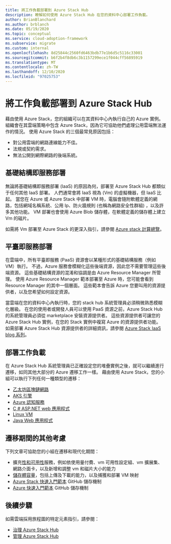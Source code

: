 ```yaml
---
title: 將工作負載部署到 Azure Stack Hub
description: 瞭解如何使用 Azure Stack Hub 在您的資料中心部署工作負載。
author: BrianBlanchard
ms.author: brblanch
ms.date: 05/19/2020
ms.topic: conceptual
ms.service: cloud-adoption-framework
ms.subservice: migrate
ms.custom: internal
ms.openlocfilehash: 8d25844c2560fd6463bdb77e1b6d5c5116c33001
ms.sourcegitcommit: b6f2b4f8db6c3b1157299ece1f044cff56895919
ms.translationtype: MT
ms.contentlocale: zh-TW
ms.lasthandoff: 12/10/2020
ms.locfileid: "97025753"
---
```

# <a name="deploy-workloads-to-azure-stack-hub"></a>將工作負載部署到 Azure Stack Hub

藉由使用 Azure Stack，您的組織可以在其資料中心內執行自己的 Azure 實例。 組織會在其雲端策略中包含 Azure Stack，因為它可協助他們處理公用雲端無法運作的情況。 使用 Azure Stack 的三個最常見原因包括：

- 對公用雲端的網路連線能力不佳。
- 法規或契約需求。
- 無法公開到網際網路的後端系統。

## <a name="infrastructure-as-a-service-deployment"></a>基礎結構即服務部署

無論將基礎結構即服務部署 (IaaS) 的原因為何，部署至 Azure Stack Hub 都類似于任何其他 IaaS 部署。 人們通常會將 IaaS 視為 (Vm) 的虛擬機器，但 IaaS 比起。 當您在 Azure 或 Azure Stack 中部署 VM 時，電腦會隨附軟體定義的網路，包括網域名稱系統、公用 Ip、防火牆規則 (也稱為網路安全性群組) ，以及許多其他功能。 VM 部署也會使用 Azure Blob 儲存體，在軟體定義的儲存體上建立 Vm 的磁片。

如需將 Vm 部署至 Azure Stack 的更深入指引，請參閱 [Azure stack 計算總覽](/azure-stack/user/azure-stack-compute-overview?view=azs-2002)。

## <a name="platform-as-a-service-deployment"></a>平臺即服務部署

在雲端中，所有平臺即服務 (PaaS) 資源會以某種形式的基礎結構服務（例如 VM）執行。 不過，Azure 服務會模糊化這些後端資源，因此您不需要管理這些後端資源。 這些基礎結構資源的混淆和協調是由 Azure Resource Manager 所管理。 使用 Azure Resource Manager 範本部署至 Azure 時，您可能會看到 Resource Manager 的其中一個層面。 這些範本會告訴 Azure 您要叫用的資源提供者，以及您希望如何設定資源。

當雲端在您的資料中心內執行時，您的 stack hub 系統管理員必須稍微熟悉模糊化層級。 在您的使用者或開發人員可以使用 PaaS 資源之前，Azure Stack Hub 的系統管理員必須從 marketplace 安裝資源提供者。 這些資源提供者可讓您的 Azure Stack Hub 實例，在您的 Stack 實例中複寫 Azure 的資源提供者功能。 如需部署 Azure Stack Hub 資源提供者的詳細資訊，請參閱 [Azure Stack IaaS blog 系列](https://azure.microsoft.com/blog/azure-stack-iaas-part-one/)。

## <a name="deploy-workloads"></a>部署工作負載

在 Azure Stack Hub 系統管理員已正確設定您的堆疊實例之後，就可以繼續進行遷移，如同其他大部分的 Azure 遷移工作一樣。 藉由使用 Azure Stack，您的小組可以執行下列任何一種類型的遷移：

- [乙太坊區塊鏈網路](/azure-stack/user/azure-stack-ethereum?view=azs-2002)
- [AKS 引擎](/azure-stack/user/azure-stack-kubernetes-aks-engine-overview?view=azs-2002)
- [Azure 認知服務](/azure-stack/user/azure-stack-solution-template-cognitive-services?view=azs-2002)
- [C # ASP.NET web 應用程式](/azure-stack/user/azure-stack-dev-start-howto-vm-dotnet?view=azs-2002)
- [Linux VM](/azure-stack/user/azure-stack-dev-start-howto-deploy-linux?view=azs-2002)
- [Java Web 應用程式](/azure-stack/user/azure-stack-dev-start-howto-vm-java?view=azs-2002)

## <a name="additional-considerations-during-migration"></a>遷移期間的其他考慮

下列文章可協助您的小組在遷移和現代化期間：

- 擴充[性和可用性](https://azure.microsoft.com/blog/azure-stack-iaas-part-six/)服務，例如依使用量付費、vm 可用性設定組、vm 擴展集、網路介面卡，以及新增和調整 vm 和磁片大小的能力
- [儲存體容量](https://azure.microsoft.com/blog/azure-stack-iaas-part-3/)，包括上傳及下載的能力，以及捕獲和部署 VM 映射
- [Azure Stack 快速入門範本](https://github.com/Azure/AzureStack-QuickStart-Templates) GitHub 儲存機制
- [Azure 快速入門範本](https://github.com/Azure/Azure-QuickStart-Templates) GitHub 儲存機制

## <a name="next-steps"></a>後續步驟

如需雲端採用旅程圖的特定元素指引，請參閱：

- [治理 Azure Stack Hub](./govern.md)
- [管理 Azure Stack Hub](./manage.md)
